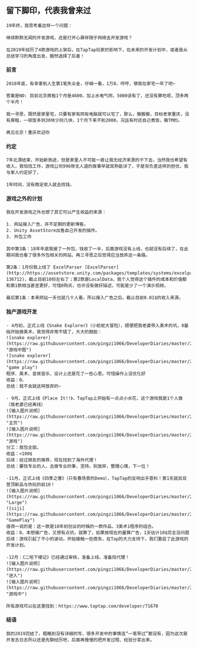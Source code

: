 ## 留下脚印，代表我曾来过
    19年终，我思考着这样一个问题：

    继续默默无闻的开发游戏，还是打开心扉伴随于网络去开发游戏？

    在2019年经历了4款游戏的上架后，在TapTap玩家的影响下，在未来的开发计划中，或者是从总结学习的角度出发，毅然选择了后者！

#### 前言
    2018年底，有幸拿到人生第1笔失业金，仔细一看，1万8，哼哼，够我在家宅一年了吧~
    
    答案是NO: 目前北京房租1个月是4600，加上水电气网，5000该有了，还没有算吃呢，顶多两个半月！

    我一寻思，既然是家里宅，只要有家有网有电脑就可以宅了，那么，搬搬搬，目标老家重庆，没有房租，一顿饭多则30块少则几块，1个月下来不到2000，况且有时还自己煮饭，搬TM的。

    再见北京！重庆欢迎你

#### 约定
    7年北漂结束，开始新旅途，但是家里人不可能一直让我无经济来源的干下去，当然我也希望有收入，我怕找工作，游戏公司996惨无人道的故事早就耳熟能详了，于是背负差这样的担忧，我与家人约定好了，

    1年时间，没有稳定收入就去找钱。

#### 游戏之外的计划
    我在开发游戏之外也想了其它可以产生收益的来源：

    1. 网站接入广告，并不定期的更新博客。
    2. Unity AssetStore出售自己开发的插件。
    3. 外包工作

    其中第3条：18年年底我接了一外包，钱收了一半，后面游戏没有上线，也就没有后续了，在此期间我也看了很多外包相关的网站，再三寻思之后觉得应当放弃这一条路。
    
    第2条：1月份我上线了 ExcelParser [ExcelParser](http://https://assetstore.unity.com/packages/templates/systems/excelparser-136712)，截止目前10份左右了；第2款是LocalData，我个人觉得这个插件的成本和价值都和第1款相当甚至更好，可惜0购买，也许没有做好描述，可能是少了一个演示视频。
    
    最后第1条：本来网站一天也就几十人看，所以接入广告之后，截止目前0.01$的收入来源。

#### 独产游戏开发
    - 4月初，正式上线《Snake Explorer》（小蛇蛇大冒险），顺便把我老婆带入美术的坑，0基础开始做美术，我觉得非常不错了，大大的鼓励：
    ![snake explorer](https://raw.githubusercontent.com/pingzi1066/DeveloperDiaries/master/20191220/se01.png "游戏中图")
    ![snake explorer](https://raw.githubusercontent.com/pingzi1066/DeveloperDiaries/master/20191220/se02.png "game play")
    程序、美术、音效音乐、设计上还是花了一些心思。可惜操作上没优化好
    收益：0。
    总结：我不会就这样放弃的~

    - 9月，正式上线《Place It!!》，TapTap上开始有一点点小水花，这个游戏我是1个人做（我老婆已经离线）
    ![输入图片说明](https://raw.githubusercontent.com/pingzi1066/DeveloperDiaries/master/20191220/pi1.png "主页")
    ![输入图片说明](https://raw.githubusercontent.com/pingzi1066/DeveloperDiaries/master/20191220/pi2.png "游戏")
    分工：我包全部。
    收益：<100$
    后续：经过朋友的推荐，现在找到了海外代理！
    总结：要找专业的人，去做专业的事，坚持，别放弃，整理心情，下一位！

    -11月，正式上线《四季之春》（只有春场景的Demo），TapTap的反响出乎意料！第1天就双双登顶新品与热玩的前10！
    ![输入图片说明](https://raw.githubusercontent.com/pingzi1066/DeveloperDiaries/master/20191220/sj1.png "Large")
    ![siji](https://raw.githubusercontent.com/pingzi1066/DeveloperDiaries/master/20191220/sj2.png "GamePlay")
    值得一说的是：这一款是18年初创业的时候的一款作品，3美术1程序的组合。
    收益：0，本想接广告，又想有点坑，就算了，如果按现在的量算广告，1天估计10$完全没问题
    后续：游戏引起了不小的波动，开始接触一些商务，在Tap的大力支持下，我们重启了此游戏的开发计划。
    
    -12月：《二哈下楼记》已经通过审核，准备上线，准备找代理！
    ![输入图片说明](https://raw.githubusercontent.com/pingzi1066/DeveloperDiaries/master/20191220/e1.png "进入")
    ![输入图片说明](https://raw.githubusercontent.com/pingzi1066/DeveloperDiaries/master/20191220/e2.png "游戏中")

    所有游戏可以在这里找到：https://www.taptap.com/developer/71670

#### 结语
    我的2019完结了，粗略到没有详细的写，很多开发中的事情连“一笔带过”都没有，因为这次是开发志日志所以还是先聊经历吧，后面再慢慢的把开发过程、经验分享出来。


    


